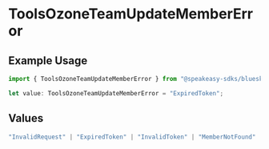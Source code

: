 # ToolsOzoneTeamUpdateMemberError

## Example Usage

```typescript
import { ToolsOzoneTeamUpdateMemberError } from "@speakeasy-sdks/bluesky/models/errors";

let value: ToolsOzoneTeamUpdateMemberError = "ExpiredToken";
```

## Values

```typescript
"InvalidRequest" | "ExpiredToken" | "InvalidToken" | "MemberNotFound"
```